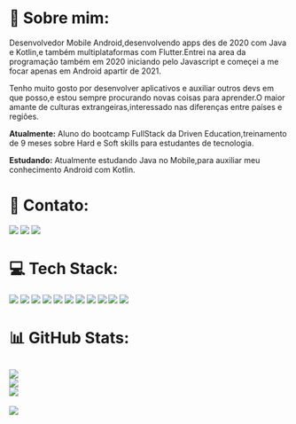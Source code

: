 # 💫 Sobre mim:

Desenvolvedor Mobile Android,desenvolvendo apps des de 2020 com Java e Kotlin,e também multiplataformas com Flutter.Entrei na area da programação também em 2020 iniciando pelo Javascript e começei a me focar apenas em Android apartir de 2021.

Tenho muito gosto por desenvolver aplicativos e auxiliar outros devs em que posso,e estou sempre procurando novas coisas para aprender.O maior amante de culturas extrangeiras,interessado nas diferenças entre países e regiões.

**Atualmente:** Aluno do bootcamp FullStack da Driven Education,treinamento de 9 meses sobre Hard e Soft skills para estudantes de tecnologia.

**Estudando:** Atualmente estudando Java no Mobile,para auxiliar meu conhecimento Android com Kotlin.


# 📧 Contato:

<a href="mailto:profissionalmateuscruz@gmail.com"><img src="https://img.shields.io/badge/Gmail-D14836?style=for-the-badge&logo=gmail&logoColor=white"/><a/>
<a href="https://www.linkedin.com/in/mateuscruz19/"><img src="https://img.shields.io/badge/LinkedIn-0077B5?style=for-the-badge&logo=linkedin&logoColor=white"/><a/>
<a href="https://wa.me/+55 75998741647"><img src="https://img.shields.io/badge/WhatsApp-25D366?style=for-the-badge&logo=whatsapp&logoColor=white"/><a/>

# 💻 Tech Stack:

<img src="https://img.shields.io/badge/Android-3DDC84?style=for-the-badge&logo=android&logoColor=white"/> <img src="https://img.shields.io/badge/Kotlin-0095D5?&style=for-the-badge&logo=kotlin&logoColor=white"/>
<img src="https://img.shields.io/badge/Android_Studio-3DDC84?style=for-the-badge&logo=android-studio&logoColor=white"/>
<img src="https://img.shields.io/badge/CSS3-1572B6?style=for-the-badge&logo=css3&logoColor=white"/>
<img src="https://img.shields.io/badge/HTML5-E34F26?style=for-the-badge&logo=html5&logoColor=white"/>
<img src="https://img.shields.io/badge/JavaScript-323330?style=for-the-badge&logo=javascript&logoColor=F7DF1E"/>
<img src="https://img.shields.io/badge/gradle-02303A?style=for-the-badge&logo=gradle&logoColor=white"/>
<img src="https://img.shields.io/badge/Postman-FF6C37?style=for-the-badge&logo=Postman&logoColor=white"/>
<img src="https://img.shields.io/badge/Node.js-339933?style=for-the-badge&logo=nodedotjs&logoColor=white"/>
<img src="https://img.shields.io/badge/firebase-ffca28?style=for-the-badge&logo=firebase&logoColor=black"/>
<img src="https://img.shields.io/badge/GitHub-100000?style=for-the-badge&logo=github&logoColor=white"/>


# 📊 GitHub Stats:
![](https://github-readme-stats.vercel.app/api?username=Mateuscruz19&theme=default&hide_border=false&include_all_commits=true&count_private=true)<br/>
![](https://github-readme-streak-stats.herokuapp.com/?user=Mateuscruz19&theme=default&hide_border=false)<br/>
![](https://github-readme-stats.vercel.app/api/top-langs/?username=Mateuscruz19&theme=default&hide_border=false&include_all_commits=true&count_private=true&layout=compact)
---
[![](https://visitcount.itsvg.in/api?id=Mateuscruz19&icon=0&color=0)](https://visitcount.itsvg.in)
